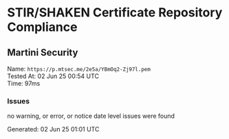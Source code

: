 # STIR/SHAKEN Certificate Repository Compliance

## Martini Security

Name: `https://p.mtsec.me/2e5a/YBmOq2-Zj97l.pem`\
Tested At: 02 Jun 25 00:54 UTC\
Time: 97ms

### Issues

no warning, or error, or notice date level issues were found

Generated: 02 Jun 25 01:01 UTC